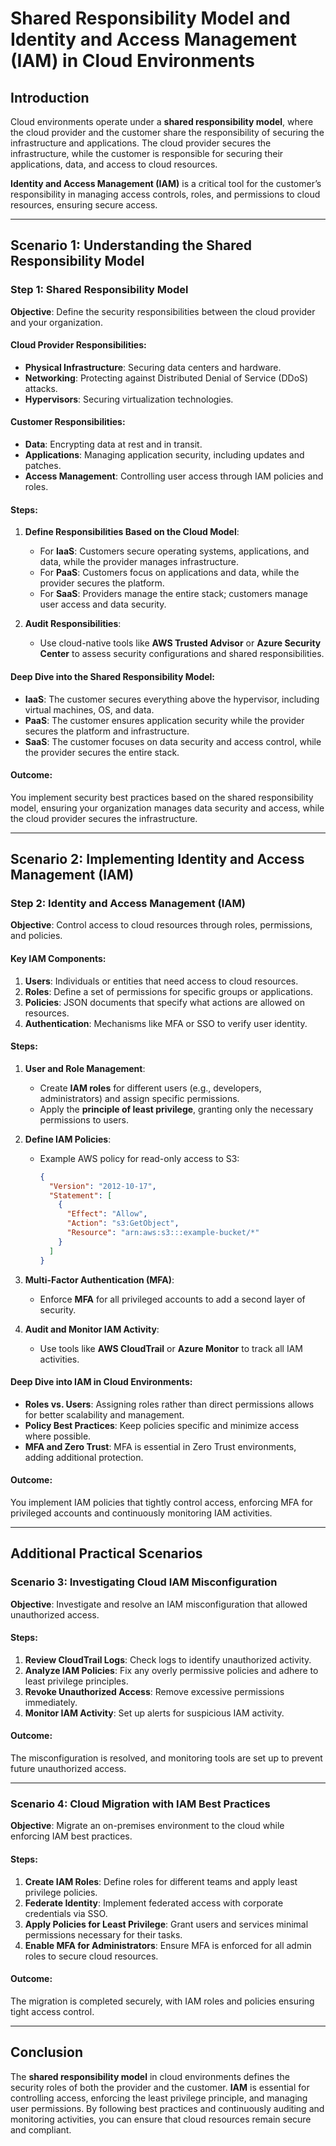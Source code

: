 
# Shared Responsibility Model and Identity and Access Management (IAM) in Cloud Environments

## Introduction
Cloud environments operate under a **shared responsibility model**, where the cloud provider and the customer share the responsibility of securing the infrastructure and applications. The cloud provider secures the infrastructure, while the customer is responsible for securing their applications, data, and access to cloud resources.

**Identity and Access Management (IAM)** is a critical tool for the customer’s responsibility in managing access controls, roles, and permissions to cloud resources, ensuring secure access.

---

## Scenario 1: Understanding the Shared Responsibility Model

### Step 1: Shared Responsibility Model

**Objective**: Define the security responsibilities between the cloud provider and your organization.

#### Cloud Provider Responsibilities:
- **Physical Infrastructure**: Securing data centers and hardware.
- **Networking**: Protecting against Distributed Denial of Service (DDoS) attacks.
- **Hypervisors**: Securing virtualization technologies.

#### Customer Responsibilities:
- **Data**: Encrypting data at rest and in transit.
- **Applications**: Managing application security, including updates and patches.
- **Access Management**: Controlling user access through IAM policies and roles.

#### Steps:
1. **Define Responsibilities Based on the Cloud Model**:
   - For **IaaS**: Customers secure operating systems, applications, and data, while the provider manages infrastructure.
   - For **PaaS**: Customers focus on applications and data, while the provider secures the platform.
   - For **SaaS**: Providers manage the entire stack; customers manage user access and data security.

2. **Audit Responsibilities**:
   - Use cloud-native tools like **AWS Trusted Advisor** or **Azure Security Center** to assess security configurations and shared responsibilities.

#### Deep Dive into the Shared Responsibility Model:
- **IaaS**: The customer secures everything above the hypervisor, including virtual machines, OS, and data.
- **PaaS**: The customer ensures application security while the provider secures the platform and infrastructure.
- **SaaS**: The customer focuses on data security and access control, while the provider secures the entire stack.

#### **Outcome**:
You implement security best practices based on the shared responsibility model, ensuring your organization manages data security and access, while the cloud provider secures the infrastructure.

---

## Scenario 2: Implementing Identity and Access Management (IAM)

### Step 2: Identity and Access Management (IAM)

**Objective**: Control access to cloud resources through roles, permissions, and policies.

#### Key IAM Components:
1. **Users**: Individuals or entities that need access to cloud resources.
2. **Roles**: Define a set of permissions for specific groups or applications.
3. **Policies**: JSON documents that specify what actions are allowed on resources.
4. **Authentication**: Mechanisms like MFA or SSO to verify user identity.

#### Steps:

1. **User and Role Management**:
   - Create **IAM roles** for different users (e.g., developers, administrators) and assign specific permissions.
   - Apply the **principle of least privilege**, granting only the necessary permissions to users.

2. **Define IAM Policies**:
   - Example AWS policy for read-only access to S3:
     ```json
     {
       "Version": "2012-10-17",
       "Statement": [
         {
           "Effect": "Allow",
           "Action": "s3:GetObject",
           "Resource": "arn:aws:s3:::example-bucket/*"
         }
       ]
     }
     ```

3. **Multi-Factor Authentication (MFA)**:
   - Enforce **MFA** for all privileged accounts to add a second layer of security.

4. **Audit and Monitor IAM Activity**:
   - Use tools like **AWS CloudTrail** or **Azure Monitor** to track all IAM activities.

#### Deep Dive into IAM in Cloud Environments:
- **Roles vs. Users**: Assigning roles rather than direct permissions allows for better scalability and management.
- **Policy Best Practices**: Keep policies specific and minimize access where possible.
- **MFA and Zero Trust**: MFA is essential in Zero Trust environments, adding additional protection.

#### **Outcome**:
You implement IAM policies that tightly control access, enforcing MFA for privileged accounts and continuously monitoring IAM activities.

---

## Additional Practical Scenarios

### Scenario 3: Investigating Cloud IAM Misconfiguration

**Objective**: Investigate and resolve an IAM misconfiguration that allowed unauthorized access.

#### Steps:
1. **Review CloudTrail Logs**: Check logs to identify unauthorized activity.
2. **Analyze IAM Policies**: Fix any overly permissive policies and adhere to least privilege principles.
3. **Revoke Unauthorized Access**: Remove excessive permissions immediately.
4. **Monitor IAM Activity**: Set up alerts for suspicious IAM activity.

#### **Outcome**:
The misconfiguration is resolved, and monitoring tools are set up to prevent future unauthorized access.

---

### Scenario 4: Cloud Migration with IAM Best Practices

**Objective**: Migrate an on-premises environment to the cloud while enforcing IAM best practices.

#### Steps:
1. **Create IAM Roles**: Define roles for different teams and apply least privilege policies.
2. **Federate Identity**: Implement federated access with corporate credentials via SSO.
3. **Apply Policies for Least Privilege**: Grant users and services minimal permissions necessary for their tasks.
4. **Enable MFA for Administrators**: Ensure MFA is enforced for all admin roles to secure cloud resources.

#### **Outcome**:
The migration is completed securely, with IAM roles and policies ensuring tight access control.

---

## Conclusion
The **shared responsibility model** in cloud environments defines the security roles of both the provider and the customer. **IAM** is essential for controlling access, enforcing the least privilege principle, and managing user permissions. By following best practices and continuously auditing and monitoring activities, you can ensure that cloud resources remain secure and compliant.
